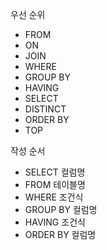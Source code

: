 우선 순위

- FROM
- ON
- JOIN
- WHERE
- GROUP BY
- HAVING
- SELECT
- DISTINCT
- ORDER BY
- TOP

작성 순서

- SELECT 컬럼명
- FROM 테이블명
- WHERE 조건식
- GROUP BY 컬럼명
- HAVING 조건식
- ORDER BY 컬럼명
